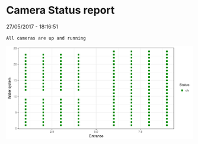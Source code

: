 Camera Status report
================
27/05/2017 - 18:16:51

    All cameras are up and running

![](camreport_files/figure-markdown_github/unnamed-chunk-2-1.png)
